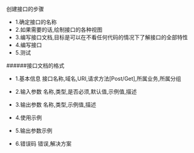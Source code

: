
创建接口的步骤

- 1.确定接口的名称
- 2.如果需要的话,绘制接口的各种视图
- 3.编写接口文档,目标是可以在不看任何代码的情况下了解接口的全部特性
- 4.编写接口
- 5.测试

######接口文档的格式

- 1.基本信息
  接口名称,域名,URI,请求方法[Post/Get],所属业务,所属分组

- 2.输入参数
  名称,类型,是否必须,默认值,示例值,描述

- 3.输出参数
  名称,类型,示例值,描述

- 4.使用示例
- 5.输出参数示例
- 6.错误码
  错误,解决方案
